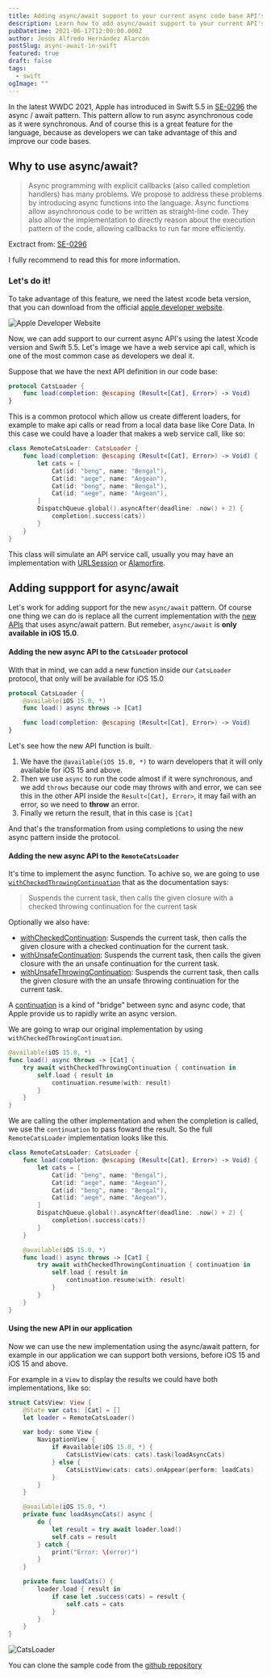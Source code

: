 ```yaml
---
title: Adding async/await support to your current async code base API's.
description: Learn how to add async/await support to your current API's
pubDatetime: 2021-06-17T12:00:00.000Z
author: Jesús Alfredo Hernández Alarcón
postSlug: async-await-in-swift
featured: true
draft: false
tags:
  - swift
ogImage: ""
---
```


In the latest WWDC 2021, Apple has introduced in Swift 5.5 in [SE-0296](https://github.com/apple/swift-evolution/blob/main/proposals/0296-async-await.md) the async / await pattern. This pattern allow to run async asynchronous code as it were synchronous. And of course this is a great feature for the language, because as developers we can take advantage of this and improve our code bases.

## Why to use async/await?

> Async programming with explicit callbacks (also called completion handlers) has many problems. We propose to address these problems by introducing async functions into the language. Async functions allow asynchronous code to be written as straight-line code. They also allow the implementation to directly reason about the execution pattern of the code, allowing callbacks to run far more efficiently.

Exctract from: [SE-0296](https://github.com/apple/swift-evolution/blob/main/proposals/0296-async-await.md)

I fully recommend to read this for more information.

### Let's do it!

To take advantage of this feature, we need the latest xcode beta version, that you can download from the official [apple developer website](https://developer.apple.com/download/).

![Apple Developer Website](/public/assets/posts/async-await/async-0.png)

Now, we can add support to our current async API's using the latest Xcode version and Swift 5.5. Let's image we have a web service api call, which is one of the most common case as developers we deal it.

Suppose that we have the next API definition in our code base:

```swift
protocol CatsLoader {
    func load(completion: @escaping (Result<[Cat], Error>) -> Void)
}
```

This is a common protocol which allow us create different loaders, for example to make api calls or read from a local data base like Core Data. In this case we could have a loader that makes a web service call, like so:

```swift
class RemoteCatsLoader: CatsLoader {
    func load(completion: @escaping (Result<[Cat], Error>) -> Void) {
        let cats = [
            Cat(id: "beng", name: "Bengal"),
            Cat(id: "aege", name: "Aegean"),
            Cat(id: "beng", name: "Bengal"),
            Cat(id: "aege", name: "Aegean"),
        ]
        DispatchQueue.global().asyncAfter(deadline: .now() + 2) {
            completion(.success(cats))
        }
    }
}
```

This class will simulate an API service call, usually you may have an implementation with [URLSession](https://developer.apple.com/documentation/foundation/urlsession) or [Alamorfire](https://github.com/Alamofire/Alamofire).

## Adding suppport for async/await

Let's work for adding support for the new `async/await` pattern. Of course one thing we can do is replace all the current implementation with the [new APIs](https://developer.apple.com/documentation/foundation/urlsession/3767353-data) that uses async/await pattern. But remeber, `async/await` is **only available in iOS 15.0**.

#### Adding the new async API to the `CatsLoader` protocol

With that in mind, we can add a new function inside our `CatsLoader` protocol, that only will be available for iOS 15.0

```swift
protocol CatsLoader {
    @available(iOS 15.0, *)
    func load() async throws -> [Cat]

    func load(completion: @escaping (Result<[Cat], Error>) -> Void)
}
```

Let's see how the new API function is built.

1. We have the `@available(iOS 15.0, *)` to warn developers that it will only available for iOS 15 and above.
2. Then we use `async` to run the code almost if it were synchronous, and we add `throws` because our code may throws with and error, we can see this in the other API inside the `Result<[Cat], Error>`, it may fail with an error, so we need to **throw** an error.
3. Finally we return the result, that in this case is `[Cat]`

And that's the transformation from using completions to using the new async pattern inside the protocol.

#### Adding the new async API to the `RemoteCatsLoader`

It's time to implement the async function. To achive so, we are going to use [`withCheckedThrowingContinuation`](https://developer.apple.com/documentation/swift/3814989-withcheckedthrowingcontinuation) that as the documentation says:

> Suspends the current task, then calls the given closure with a checked throwing continuation for the current task

Optionally we also have:

- [withCheckedContinuation](https://developer.apple.com/documentation/swift/3814988-withcheckedcontinuation): Suspends the current task, then calls the given closure with a checked continuation for the current task.
- [withUnsafeContinuation](https://developer.apple.com/documentation/swift/3815002-withunsafecontinuation): Suspends the current task, then calls the given closure with the an unsafe continuation for the current task.
- [withUnsafeThrowingContinuation](https://developer.apple.com/documentation/swift/3815004-withunsafethrowingcontinuation): Suspends the current task, then calls the given closure with the an unsafe throwing continuation for the current task.

A [continuation](https://github.com/apple/swift-evolution/blob/main/proposals/0300-continuation.md) is a kind of "bridge" between sync and async code, that Apple provide us to rapidly write an async version.

We are going to wrap our original implementation by using `withCheckedThrowingContinuation`.

```swift
@available(iOS 15.0, *)
func load() async throws -> [Cat] {
    try await withCheckedThrowingContinuation { continuation in
        self.load { result in
            continuation.resume(with: result)
        }
    }
}
```

We are calling the other implementation and when the completion is called, we use the `continuation` to pass foward the result. So the full `RemoteCatsLoader` implementation looks like this.

```swift
class RemoteCatsLoader: CatsLoader {
    func load(completion: @escaping (Result<[Cat], Error>) -> Void) {
        let cats = [
            Cat(id: "beng", name: "Bengal"),
            Cat(id: "aege", name: "Aegean"),
            Cat(id: "beng", name: "Bengal"),
            Cat(id: "aege", name: "Aegean"),
        ]
        DispatchQueue.global().asyncAfter(deadline: .now() + 2) {
            completion(.success(cats))
        }
    }

    @available(iOS 15.0, *)
    func load() async throws -> [Cat] {
        try await withCheckedThrowingContinuation { continuation in
            self.load { result in
                continuation.resume(with: result)
            }
        }
    }
}

```

#### Using the new API in our application

Now we can use the new implementation using the async/await pattern, for example in our application we can support both versions, before iOS 15 and iOS 15 and above.

For example in a `View` to display the results we could have both implementations, like so:

```swift
struct CatsView: View {
    @State var cats: [Cat] = []
    let loader = RemoteCatsLoader()

    var body: some View {
        NavigationView {
            if #available(iOS 15.0, *) {
                CatsListView(cats: cats).task(loadAsyncCats)
            } else {
                CatsListView(cats: cats).onAppear(perform: loadCats)
            }
        }
    }

    @available(iOS 15.0, *)
    private func loadAsyncCats() async {
        do {
            let result = try await loader.load()
            self.cats = result
        } catch {
            print("Error: \(error)")
        }
    }

    private func loadCats() {
        loader.load { result in
            if case let .success(cats) = result {
                self.cats = cats
            }
        }
    }
}
```

![CatsLoader](/public/assets/posts/async-await/async-7.png)

You can clone the sample code from the [github repository](https://github.com/AlfredoHernandez/async-await-support)
